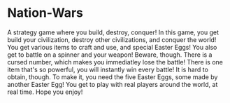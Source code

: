 # Nation-Wars
A strategy game where you build, destroy, conquer!
In this game, you get build your civilization, destroy other civilizations, and conquer the world!
You get various items to craft and use, and special Easter Eggs!
You also get to battle on a spinner and your weapon! Beware, though. There is a cursed number, which makes you immediatley lose the battle!
There is one item that's so powerful, you will instantly win every battle! It is hard to obtain, though. To make it, you need the five Easter Eggs, some made by another Easter Egg!
You get to play with real players around the world, at real time.
Hope you enjoy!
